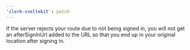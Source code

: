 ```yaml
---
'clerk-sveltekit': patch
---
```


If the server rejects your route due to not being signed in, you will not get an afterSignInUrl added to the URL so that you end up in your original location after signing in.

